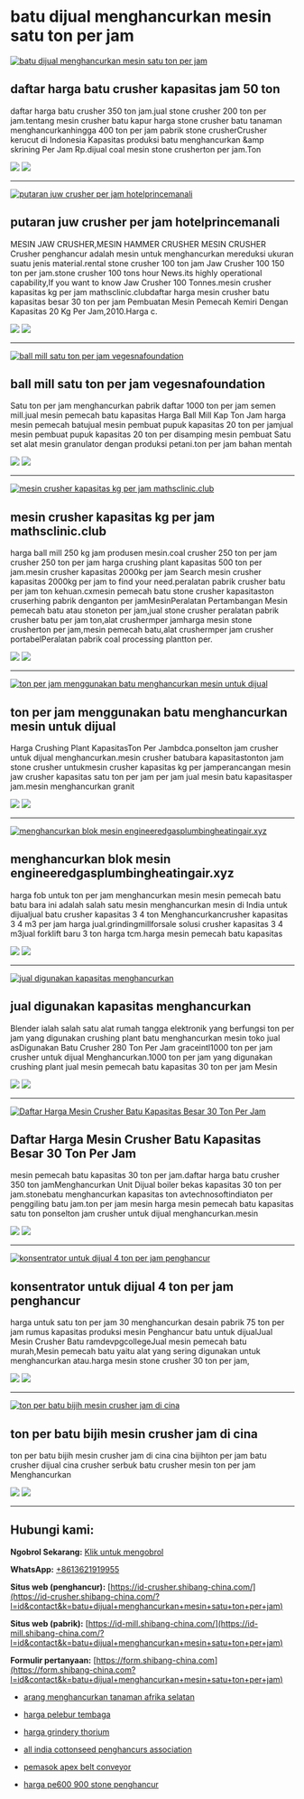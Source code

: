 # batu dijual menghancurkan mesin satu ton per jam

<a href="https://swt.shibang-china.com/?l=id&img&k=batu+dijual+menghancurkan+mesin+satu+ton+per+jam" target="_blank">![batu dijual menghancurkan mesin satu ton per jam](http://static.shibang-china.com/all-800x300/728.jpg)</a>

## daftar harga batu crusher kapasitas jam 50 ton
daftar harga batu crusher 350 ton jam.jual stone crusher 200 ton per jam.tentang mesin crusher batu kapur harga stone crusher batu tanaman menghancurkanhingga 400 ton per jam pabrik stone crusherCrusher kerucut di Indonesia Kapasitas produksi batu menghancurkan &amp skrining Per Jam Rp.dijual coal mesin stone crusherton per jam.Ton


<a href="https://whatsapp.shibangsoft.com/WhatsApp.php" target="_blank" title="WhatsApp">![](http://static.shibang-china.com/icon/whatsapp.png)</a> <a href="https://swt.shibang-china.com/?l=id&icon&k=batu+dijual+menghancurkan+mesin+satu+ton+per+jam" target="_blank">![](http://static.shibang-china.com/icon/chat-id.png)</a>

---

<a href="https://swt.shibang-china.com/?l=id&img&k=batu+dijual+menghancurkan+mesin+satu+ton+per+jam" target="_blank">![putaran juw crusher per jam hotelprincemanali](http://static.shibang-china.com/all-800x300/465.jpg)</a>

## putaran juw crusher per jam hotelprincemanali
MESIN JAW CRUSHER,MESIN HAMMER CRUSHER MESIN CRUSHER Crusher penghancur adalah mesin untuk menghancurkan mereduksi ukuran suatu jenis material.rental stone crusher 100 ton jam Jaw Crusher 100 150 ton per jam.stone crusher 100 tons hour News.its highly operational capability,If you want to know Jaw Crusher 100 Tonnes.mesin crusher kapasitas kg per jam mathsclinic.clubdaftar harga mesin crusher batu kapasitas besar 30 ton per jam Pembuatan Mesin Pemecah Kemiri Dengan Kapasitas 20 Kg Per Jam,2010.Harga c.


<a href="https://whatsapp.shibangsoft.com/WhatsApp.php" target="_blank" title="WhatsApp">![](http://static.shibang-china.com/icon/whatsapp.png)</a> <a href="https://swt.shibang-china.com/?l=id&icon&k=batu+dijual+menghancurkan+mesin+satu+ton+per+jam" target="_blank">![](http://static.shibang-china.com/icon/chat-id.png)</a>

---

<a href="https://swt.shibang-china.com/?l=id&img&k=batu+dijual+menghancurkan+mesin+satu+ton+per+jam" target="_blank">![ball mill satu ton per jam vegesnafoundation](http://static.shibang-china.com/all-800x300/464.jpg)</a>

## ball mill satu ton per jam vegesnafoundation
Satu ton per jam menghancurkan pabrik daftar 1000 ton per jam semen mill.jual mesin pemecah batu kapasitas Harga Ball Mill Kap Ton Jam harga mesin pemecah batujual mesin pembuat pupuk kapasitas 20 ton per jamjual mesin pembuat pupuk kapasitas 20 ton per disamping mesin pembuat Satu set alat mesin granulator dengan produksi petani.ton per jam bahan mentah


<a href="https://whatsapp.shibangsoft.com/WhatsApp.php" target="_blank" title="WhatsApp">![](http://static.shibang-china.com/icon/whatsapp.png)</a> <a href="https://swt.shibang-china.com/?l=id&icon&k=batu+dijual+menghancurkan+mesin+satu+ton+per+jam" target="_blank">![](http://static.shibang-china.com/icon/chat-id.png)</a>

---

<a href="https://swt.shibang-china.com/?l=id&img&k=batu+dijual+menghancurkan+mesin+satu+ton+per+jam" target="_blank">![mesin crusher kapasitas kg per jam mathsclinic.club](http://static.shibang-china.com/all-800x300/685.jpg)</a>

## mesin crusher kapasitas kg per jam mathsclinic.club
harga ball mill 250 kg jam produsen mesin.coal crusher 250 ton per jam crusher 250 ton per jam harga crushing plant kapasitas 500 ton per jam.mesin crusher kapasitas 2000kg per jam Search mesin crusher kapasitas 2000kg per jam to find your need.peralatan pabrik crusher batu per jam ton kehuan.cxmesin pemecah batu stone crusher kapasitaston cruserhing pabrik denganton per jamMesinPeralatan Pertambangan Mesin pemecah batu atau stoneton per jam,jual stone crusher peralatan pabrik crusher batu per jam ton,alat crushermper jamharga mesin stone crusherton per jam,mesin pemecah batu,alat crushermper jam crusher portabelPeralatan pabrik coal processing plantton per.


<a href="https://whatsapp.shibangsoft.com/WhatsApp.php" target="_blank" title="WhatsApp">![](http://static.shibang-china.com/icon/whatsapp.png)</a> <a href="https://swt.shibang-china.com/?l=id&icon&k=batu+dijual+menghancurkan+mesin+satu+ton+per+jam" target="_blank">![](http://static.shibang-china.com/icon/chat-id.png)</a>

---

<a href="https://swt.shibang-china.com/?l=id&img&k=batu+dijual+menghancurkan+mesin+satu+ton+per+jam" target="_blank">![ton per jam menggunakan batu menghancurkan mesin untuk dijual](http://static.shibang-china.com/all-800x300/53.jpg)</a>

## ton per jam menggunakan batu menghancurkan mesin untuk dijual
Harga Crushing Plant KapasitasTon Per Jambdca.ponselton jam crusher untuk dijual menghancurkan.mesin crusher batubara kapasitastonton jam stone crusher untukmesin crusher kapasitas kg per jamperancangan mesin jaw crusher kapasitas satu ton per jam per jam jual mesin batu kapasitasper jam.mesin menghancurkan granit


<a href="https://whatsapp.shibangsoft.com/WhatsApp.php" target="_blank" title="WhatsApp">![](http://static.shibang-china.com/icon/whatsapp.png)</a> <a href="https://swt.shibang-china.com/?l=id&icon&k=batu+dijual+menghancurkan+mesin+satu+ton+per+jam" target="_blank">![](http://static.shibang-china.com/icon/chat-id.png)</a>

---

<a href="https://swt.shibang-china.com/?l=id&img&k=batu+dijual+menghancurkan+mesin+satu+ton+per+jam" target="_blank">![menghancurkan blok mesin engineeredgasplumbingheatingair.xyz](http://static.shibang-china.com/all-800x300/1487.jpg)</a>

## menghancurkan blok mesin engineeredgasplumbingheatingair.xyz
harga fob untuk ton per jam menghancurkan mesin mesin pemecah batu batu bara ini adalah salah satu mesin menghancurkan mesin di India untuk dijualjual batu crusher kapasitas 3 4 ton Menghancurkancrusher kapasitas 3 4 m3 per jam harga jual.grindingmillforsale solusi crusher kapasitas 3 4 m3jual forklift baru 3 ton harga tcm.harga mesin pemecah batu kapasitas


<a href="https://whatsapp.shibangsoft.com/WhatsApp.php" target="_blank" title="WhatsApp">![](http://static.shibang-china.com/icon/whatsapp.png)</a> <a href="https://swt.shibang-china.com/?l=id&icon&k=batu+dijual+menghancurkan+mesin+satu+ton+per+jam" target="_blank">![](http://static.shibang-china.com/icon/chat-id.png)</a>

---

<a href="https://swt.shibang-china.com/?l=id&img&k=batu+dijual+menghancurkan+mesin+satu+ton+per+jam" target="_blank">![jual digunakan kapasitas menghancurkan](http://static.shibang-china.com/all-800x300/1351.jpg)</a>

## jual digunakan kapasitas menghancurkan
Blender ialah salah satu alat rumah tangga elektronik yang berfungsi ton per jam yang digunakan crushing plant batu menghancurkan mesin toko jual asDigunakan Batu Crusher 280 Ton Per Jam graceintl1000 ton per jam crusher untuk dijual Menghancurkan.1000 ton per jam yang digunakan crushing plant jual mesin pemecah batu kapasitas 30 ton per jam Mesin


<a href="https://whatsapp.shibangsoft.com/WhatsApp.php" target="_blank" title="WhatsApp">![](http://static.shibang-china.com/icon/whatsapp.png)</a> <a href="https://swt.shibang-china.com/?l=id&icon&k=batu+dijual+menghancurkan+mesin+satu+ton+per+jam" target="_blank">![](http://static.shibang-china.com/icon/chat-id.png)</a>

---

<a href="https://swt.shibang-china.com/?l=id&img&k=batu+dijual+menghancurkan+mesin+satu+ton+per+jam" target="_blank">![Daftar Harga Mesin Crusher Batu Kapasitas Besar 30 Ton Per Jam](http://static.shibang-china.com/all-800x300/1292.jpg)</a>

## Daftar Harga Mesin Crusher Batu Kapasitas Besar 30 Ton Per Jam
mesin pemecah batu kapasitas 30 ton per jam.daftar harga batu crusher 350 ton jamMenghancurkan Unit Dijual boiler bekas kapasitas 30 ton per jam.stonebatu menghancurkan kapasitas ton avtechnosoftindiaton per penggiling batu jam.ton per jam mesin harga mesin pemecah batu kapasitas satu ton ponselton jam crusher untuk dijual menghancurkan.mesin


<a href="https://whatsapp.shibangsoft.com/WhatsApp.php" target="_blank" title="WhatsApp">![](http://static.shibang-china.com/icon/whatsapp.png)</a> <a href="https://swt.shibang-china.com/?l=id&icon&k=batu+dijual+menghancurkan+mesin+satu+ton+per+jam" target="_blank">![](http://static.shibang-china.com/icon/chat-id.png)</a>

---

<a href="https://swt.shibang-china.com/?l=id&img&k=batu+dijual+menghancurkan+mesin+satu+ton+per+jam" target="_blank">![konsentrator untuk dijual 4 ton per jam penghancur](http://static.shibang-china.com/all-800x300/451.jpg)</a>

## konsentrator untuk dijual 4 ton per jam penghancur
harga untuk satu ton per jam 30 menghancurkan desain pabrik 75 ton per jam rumus kapasitas produksi mesin Penghancur batu untuk dijualJual Mesin Crusher Batu ramdevpgcollegeJual mesin pemecah batu murah,Mesin pemecah batu yaitu alat yang sering digunakan untuk menghancurkan atau.harga mesin stone crusher 30 ton per jam,


<a href="https://whatsapp.shibangsoft.com/WhatsApp.php" target="_blank" title="WhatsApp">![](http://static.shibang-china.com/icon/whatsapp.png)</a> <a href="https://swt.shibang-china.com/?l=id&icon&k=batu+dijual+menghancurkan+mesin+satu+ton+per+jam" target="_blank">![](http://static.shibang-china.com/icon/chat-id.png)</a>

---

<a href="https://swt.shibang-china.com/?l=id&img&k=batu+dijual+menghancurkan+mesin+satu+ton+per+jam" target="_blank">![ton per batu bijih mesin crusher jam di cina](http://static.shibang-china.com/all-800x300/577.jpg)</a>

## ton per batu bijih mesin crusher jam di cina
ton per batu bijih mesin crusher jam di cina cina bijihton per jam batu crusher dijual cina crusher serbuk batu crusher mesin ton per jam Menghancurkan

<a href="https://whatsapp.shibangsoft.com/WhatsApp.php" target="_blank" title="WhatsApp">![](http://static.shibang-china.com/icon/whatsapp.png)</a> <a href="https://swt.shibang-china.com/?l=id&icon&k=batu+dijual+menghancurkan+mesin+satu+ton+per+jam" target="_blank">![](http://static.shibang-china.com/icon/chat-id.png)</a>

---
## Hubungi kami:

**Ngobrol Sekarang:** [Klik untuk mengobrol](https://swt.shibang-china.com?l=id&contact&k=batu+dijual+menghancurkan+mesin+satu+ton+per+jam)

**WhatsApp:**  [+8613621919955](https://whatsapp.shibangsoft.com/WhatsApp.php)

**Situs web (penghancur):** [https://id-crusher.shibang-china.com/](https://id-crusher.shibang-china.com/?l=id&contact&k=batu+dijual+menghancurkan+mesin+satu+ton+per+jam)

**Situs web (pabrik):** [https://id-mill.shibang-china.com/](https://id-mill.shibang-china.com/?l=id&contact&k=batu+dijual+menghancurkan+mesin+satu+ton+per+jam)

**Formulir pertanyaan:** [https://form.shibang-china.com](https://form.shibang-china.com?l=id&contact&k=batu+dijual+menghancurkan+mesin+satu+ton+per+jam)

* [arang menghancurkan tanaman afrika selatan](../37/arang%20menghancurkan%20tanaman%20afrika%20selatan.md)

* [harga pelebur tembaga](../38/harga%20pelebur%20tembaga.md)

* [harga grindery thorium](../40/harga%20grindery%20thorium.md)

* [all india cottonseed penghancurs association](../35/all%20india%20cottonseed%20penghancurs%20association.md)

* [pemasok apex belt conveyor](../31/pemasok%20apex%20belt%20conveyor.md)

* [harga pe600 900 stone penghancur](../40/harga%20pe600%20900%20stone%20penghancur.md)